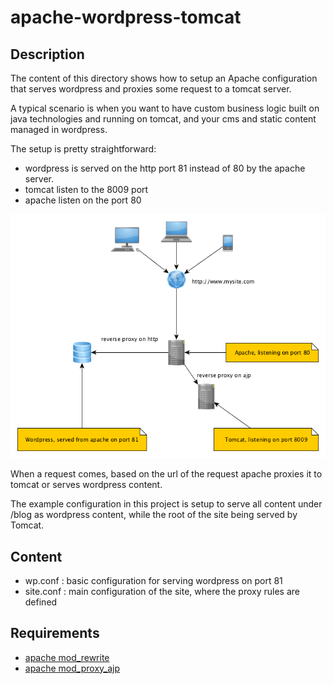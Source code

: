 # apache-wordpress-tomcat

## Description

The content of this directory shows how to setup an Apache configuration that serves wordpress and proxies some request to a tomcat server.

A typical scenario is when you want to have custom business logic built on java technologies and running on tomcat, and your cms and static content managed in wordpress.

The setup is pretty straightforward:
- wordpress is served on the http port 81 instead of 80 by the apache server.
- tomcat listen to the 8009 port
- apache listen on the port 80

![Alt text](https://raw.githubusercontent.com/ermanno-pirotta/playground/master/apache-wordpress-tomcat/network_infrastructure.png)

When a request comes, based on the url of the request apache proxies it to tomcat or serves wordpress content.

The example configuration in this project is setup to serve all content under /blog as wordpress content, while the root of the site being served by Tomcat.
  

## Content

- wp.conf   : basic configuration for serving wordpress on port 81
- site.conf : main configuration of the site, where the proxy rules are defined

## Requirements
- [apache mod_rewrite](http://httpd.apache.org/docs/current/mod/mod_rewrite.html)
- [apache mod_proxy_ajp](https://httpd.apache.org/docs/2.4/mod/mod_proxy_ajp.html)
